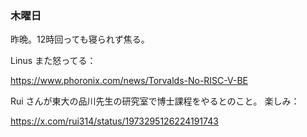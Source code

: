 ### 木曜日

昨晩。12時回っても寝られず焦る。

Linus また怒ってる：

https://www.phoronix.com/news/Torvalds-No-RISC-V-BE

Rui さんが東大の品川先生の研究室で博士課程をやるとのこと。
楽しみ：

https://x.com/rui314/status/1973295126224191743